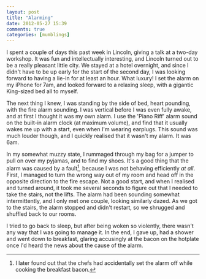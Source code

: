 ```yaml
---
layout: post
title: "Alarming"
date: 2012-05-27 15:39
comments: true
categories: [mumblings]
---
```


I spent a couple of days this past week in Lincoln, giving a talk at a two-day workshop. It was fun and intellectually interesting, and Lincoln turned out to be a really pleasant little city. We stayed at a hotel overnight, and since I didn't have to be up early for the start of the second day, I was looking forward to having a lie-in for at least an hour. What luxury! I set the alarm on my iPhone for 7am, and looked forward to a relaxing sleep, with a gigantic King-sized bed all to myself.

The next thing I knew, I was standing by the side of bed, heart pounding, with the fire alarm sounding. I was vertical before I was even fully awake, and at first I thought it was my own alarm. I use the 'Piano Riff' alarm sound on the built-in alarm clock (at maximum volume), and find that it usually wakes me up with a start, even when I'm wearing earplugs. This sound was much louder though, and I quickly realised that it wasn't my alarm. It was 6am.

In my somewhat muzzy state, I rummaged through my bag for a jumper to pull on over my pyjamas, and to find my shoes. It's a good thing that the alarm was caused by a fault[^1], because I was not behaving efficiently _at all_. First, I managed to turn the wrong way out of my room and head off in the opposite direction to the fire escape. Not a good start, and when I realised and turned around, it took me several seconds to figure out that I needed to take the stairs, not the lifts. The alarm had been sounding somewhat intermittently, and I only met one couple, looking similarly dazed. As we got to the stairs, the alarm stopped and didn't restart, so we shrugged and shuffled back to our rooms.

I tried to go back to sleep, but after being woken so violently, there wasn't any way that I was going to manage it. In the end, I gave up, had a shower and went down to breakfast, glaring accusingly at the bacon on the hotplate once I'd heard the news about the cause of the alarm.


[^1]: I later found out that the chefs had accidentally set the alarm off while cooking the breakfast bacon.

